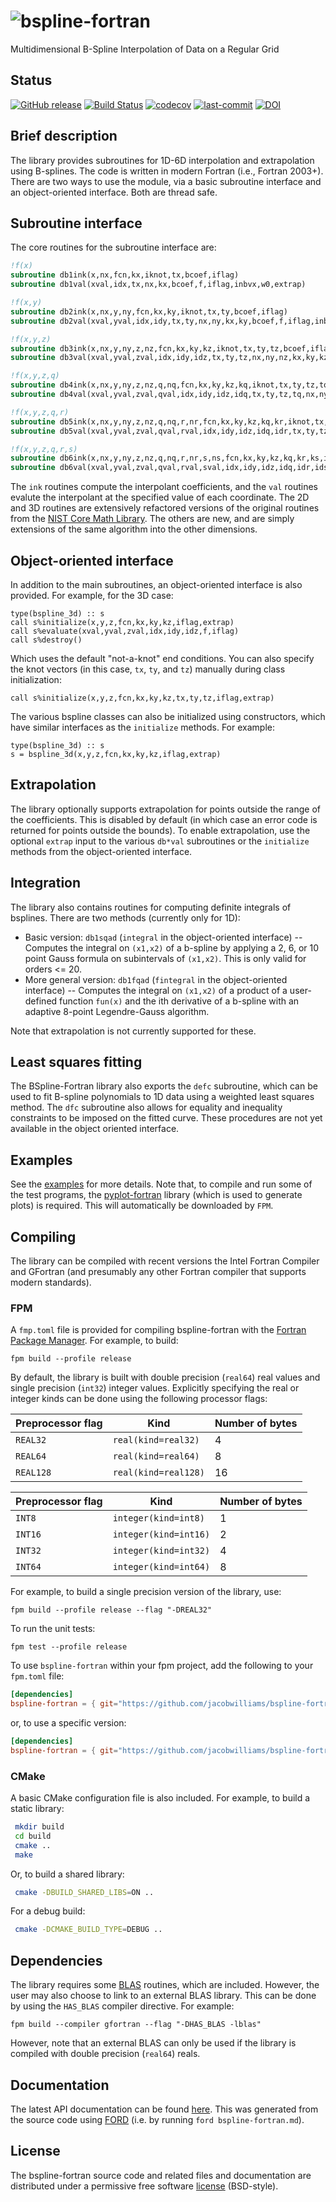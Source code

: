 ![bspline-fortran](/media/bspline-fortran.png)
============

Multidimensional B-Spline Interpolation of Data on a Regular Grid

## Status

[![GitHub release](https://img.shields.io/github/release/jacobwilliams/bspline-fortran.svg)](https://github.com/jacobwilliams/bspline-fortran/releases/latest)
[![Build Status](https://github.com/jacobwilliams/bspline-fortran/actions/workflows/CI.yml/badge.svg)](https://github.com/jacobwilliams/bspline-fortran/actions)
[![codecov](https://codecov.io/gh/jacobwilliams/bspline-fortran/branch/master/graph/badge.svg)](https://codecov.io/gh/jacobwilliams/bspline-fortran)
[![last-commit](https://img.shields.io/github/last-commit/jacobwilliams/bspline-fortran)](https://github.com/jacobwilliams/bspline-fortran/commits/master)
[![DOI](https://zenodo.org/badge/31299552.svg)](https://zenodo.org/badge/latestdoi/31299552)

## Brief description

The library provides subroutines for 1D-6D interpolation and extrapolation using B-splines. The code is written in modern Fortran (i.e., Fortran 2003+). There are two ways to use the module, via a basic subroutine interface and an object-oriented interface. Both are thread safe.

## Subroutine interface

The core routines for the subroutine interface are:

```fortran
!f(x)
subroutine db1ink(x,nx,fcn,kx,iknot,tx,bcoef,iflag)
subroutine db1val(xval,idx,tx,nx,kx,bcoef,f,iflag,inbvx,w0,extrap)

!f(x,y)
subroutine db2ink(x,nx,y,ny,fcn,kx,ky,iknot,tx,ty,bcoef,iflag)
subroutine db2val(xval,yval,idx,idy,tx,ty,nx,ny,kx,ky,bcoef,f,iflag,inbvx,inbvy,iloy,w1,w0,extrap)

!f(x,y,z)
subroutine db3ink(x,nx,y,ny,z,nz,fcn,kx,ky,kz,iknot,tx,ty,tz,bcoef,iflag)
subroutine db3val(xval,yval,zval,idx,idy,idz,tx,ty,tz,nx,ny,nz,kx,ky,kz,bcoef,f,iflag,inbvx,inbvy,inbvz,iloy,iloz,w2,w1,w0,extrap)

!f(x,y,z,q)
subroutine db4ink(x,nx,y,ny,z,nz,q,nq,fcn,kx,ky,kz,kq,iknot,tx,ty,tz,tq,bcoef,iflag)
subroutine db4val(xval,yval,zval,qval,idx,idy,idz,idq,tx,ty,tz,tq,nx,ny,nz,nq,kx,ky,kz,kq,bcoef,f,iflag,inbvx,inbvy,inbvz,inbvq,iloy,iloz,iloq,w3,w2,w1,w0,extrap)

!f(x,y,z,q,r)
subroutine db5ink(x,nx,y,ny,z,nz,q,nq,r,nr,fcn,kx,ky,kz,kq,kr,iknot,tx,ty,tz,tq,tr,bcoef,iflag)
subroutine db5val(xval,yval,zval,qval,rval,idx,idy,idz,idq,idr,tx,ty,tz,tq,tr,nx,ny,nz,nq,nr,kx,ky,kz,kq,kr,bcoef,f,iflag,inbvx,inbvy,inbvz,inbvq,inbvr,iloy,iloz,iloq,ilor,w4,w3,w2,w1,w0,extrap)

!f(x,y,z,q,r,s)
subroutine db6ink(x,nx,y,ny,z,nz,q,nq,r,nr,s,ns,fcn,kx,ky,kz,kq,kr,ks,iknot,tx,ty,tz,tq,tr,ts,bcoef,iflag)
subroutine db6val(xval,yval,zval,qval,rval,sval,idx,idy,idz,idq,idr,ids,tx,ty,tz,tq,tr,ts,nx,ny,nz,nq,nr,ns,kx,ky,kz,kq,kr,ks,bcoef,f,iflag,inbvx,inbvy,inbvz,inbvq,inbvr,inbvs,iloy,iloz,iloq,ilor,ilos,w5,w4,w3,w2,w1,w0,extrap)
```

The ```ink``` routines compute the interpolant coefficients, and the ```val``` routines evalute the interpolant at the specified value of each coordinate. The 2D and 3D routines are extensively refactored versions of the original routines from the [NIST Core Math Library](http://www.nist.gov/itl/math/mcsd-software.cfm).  The others are new, and are simply extensions of the same algorithm into the other dimensions.

## Object-oriented interface

In addition to the main subroutines, an object-oriented interface is also provided. For example, for the 3D case:

```Fortran
type(bspline_3d) :: s
call s%initialize(x,y,z,fcn,kx,ky,kz,iflag,extrap)
call s%evaluate(xval,yval,zval,idx,idy,idz,f,iflag)
call s%destroy()
```
Which uses the default "not-a-knot" end conditions. You can also specify the knot vectors (in this case, `tx`, `ty`, and `tz`) manually during class initialization:

```Fortran
call s%initialize(x,y,z,fcn,kx,ky,kz,tx,ty,tz,iflag,extrap)
```

The various bspline classes can also be initialized using constructors, which have similar interfaces as the `initialize` methods. For example:

```Fortran
type(bspline_3d) :: s
s = bspline_3d(x,y,z,fcn,kx,ky,kz,iflag,extrap)
```

## Extrapolation

The library optionally supports extrapolation for points outside the range of the coefficients. This is disabled by default (in which case an error code is returned for points outside the bounds). To enable extrapolation, use the optional `extrap` input to the various `db*val` subroutines or the `initialize` methods from the object-oriented interface.

## Integration

The library also contains routines for computing definite integrals of bsplines. There are two methods (currently only for 1D):

* Basic version: `db1sqad` (`integral` in the object-oriented interface) -- Computes the integral on `(x1,x2)` of a b-spline by applying a 2, 6, or 10 point Gauss formula on subintervals of `(x1,x2)`. This is only valid for orders <= 20.
* More general version: `db1fqad` (`fintegral` in the object-oriented interface) -- Computes the integral on `(x1,x2)` of a product of a user-defined function `fun(x)` and the ith derivative of a b-spline with an adaptive 8-point Legendre-Gauss algorithm.

Note that extrapolation is not currently supported for these.

## Least squares fitting

The BSpline-Fortran library also exports the `defc` subroutine, which can be used to fit B-spline polynomials to 1D data using a weighted least squares method. The `dfc` subroutine also allows for equality and inequality constraints to be imposed on the fitted curve. These procedures are not yet available in the object oriented interface.

## Examples

See the [examples](https://github.com/jacobwilliams/bspline-fortran/tree/master/test) for more details. Note that, to compile and run some of the test programs, the [pyplot-fortran](https://github.com/jacobwilliams/pyplot-fortran) library  (which is used to generate plots) is required. This will automatically be downloaded by `FPM`.

## Compiling

The library can be compiled with recent versions the Intel Fortran Compiler and GFortran (and presumably any other Fortran compiler that supports modern standards).

### FPM

A `fmp.toml` file is provided for compiling bspline-fortran with the [Fortran Package Manager](https://github.com/fortran-lang/fpm). For example, to build:

```
fpm build --profile release
```

By default, the library is built with double precision (`real64`) real values and single precision (`int32`) integer values. Explicitly specifying the real or integer kinds can be done using the following processor flags:

Preprocessor flag | Kind  | Number of bytes
----------------- | ----- | ---------------
`REAL32`  | `real(kind=real32)`  | 4
`REAL64`  | `real(kind=real64)`  | 8
`REAL128` | `real(kind=real128)` | 16

Preprocessor flag | Kind  | Number of bytes
----------------- | ----- | ---------------
`INT8`  | `integer(kind=int8)`  | 1
`INT16`  | `integer(kind=int16)`  | 2
`INT32` | `integer(kind=int32)` | 4
`INT64` | `integer(kind=int64)` | 8

For example, to build a single precision version of the library, use:

```
fpm build --profile release --flag "-DREAL32"
```

To run the unit tests:

```
fpm test --profile release
```

To use `bspline-fortran` within your fpm project, add the following to your `fpm.toml` file:
```toml
[dependencies]
bspline-fortran = { git="https://github.com/jacobwilliams/bspline-fortran.git" }
```

or, to use a specific version:
```toml
[dependencies]
bspline-fortran = { git="https://github.com/jacobwilliams/bspline-fortran.git", tag = "7.3.0"  }
```

### CMake
A basic CMake configuration file is also included. For example, to build a static library:

```bash
 mkdir build
 cd build
 cmake ..
 make
```

Or, to build a shared library:

```bash
 cmake -DBUILD_SHARED_LIBS=ON ..
```

For a debug build:
```bash
 cmake -DCMAKE_BUILD_TYPE=DEBUG ..
```

## Dependencies

The library requires some [BLAS](https://netlib.org/blas/) routines, which are included. However, the user may also choose to link to an external BLAS library. This can be done by using the `HAS_BLAS` compiler directive. For example:

```
fpm build --compiler gfortran --flag "-DHAS_BLAS -lblas"
```

However, note that an external BLAS can only be used if the library is compiled with double precision (`real64`) reals.

## Documentation

The latest API documentation can be found [here](https://jacobwilliams.github.io/bspline-fortran/). This was generated from the source code using [FORD](https://github.com/Fortran-FOSS-Programmers/ford) (i.e. by running `ford bspline-fortran.md`).

## License

The bspline-fortran source code and related files and documentation are distributed under a permissive free software [license](https://github.com/jacobwilliams/bspline-fortran/blob/master/LICENSE) (BSD-style).
